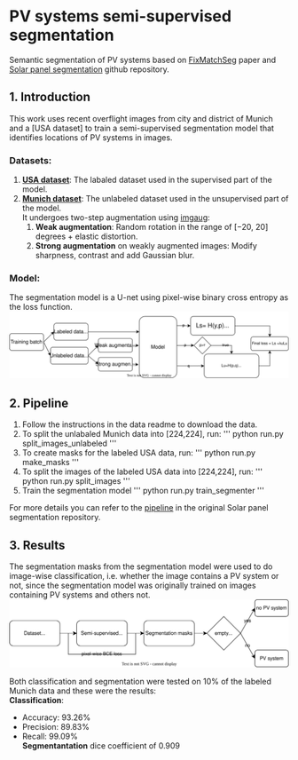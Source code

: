 # PV systems semi-supervised segmentation
Semantic segmentation of PV systems based on [FixMatchSeg](https://arxiv.org/pdf/2208.00400.pdf) paper and [Solar panel segmentation](https://github.com/gabrieltseng/solar-panel-segmentation) github repository.

## 1. Introduction
This work uses recent overflight images from city and district of Munich and a [USA dataset] to train a semi-supervised segmentation model that identifies locations of PV systems in images.

### Datasets:
1. [**USA dataset**](https://figshare.com/collections/Full_Collection_Distributed_Solar_Photovoltaic_Array_Location_and_Extent_Data_Set_for_Remote_Sensing_Object_Identification/3255643): The labaled dataset used in the supervised part of the model.
2. [**Munich dataset**](https://geodaten.bayern.de/opengeodata/OpenDataDetail.html?pn=dop40): The unlabeled dataset used in the unsupervised part of the model.  
It undergoes two-step augmentation using [imgaug](https://github.com/aleju/imgaug):
    1. **Weak augmentation**: Random rotation in the range of [−20, 20] degrees + elastic distortion.
    2. **Strong augmentation** on weakly augmented images: Modify sharpness, contrast and add Gaussian blur.

### Model:
The segmentation model is a U-net using pixel-wise binary cross entropy as the loss function.
<img src="diagrams/fixmatch.drawio.svg" alt="FixMatchSeg training"/>

## 2. Pipeline
1. Follow the instructions in the data readme to download the data.
2. To split the unlabaled Munich data into [224,224], run:
'''
python run.py split_images_unlabeled
'''
3. To create masks for the labeled USA data, run:
'''
python run.py make_masks
'''
4. To split the images of the labeled USA data into [224,224], run:
'''
python run.py split_images
'''
5. Train the segmentation model
'''
python run.py train_segmenter
'''

For more details you can refer to the [pipeline](https://github.com/gabrieltseng/solar-panel-segmentation#3-pipeline) in the original Solar panel segmentation repository.

## 3. Results
The segmentation masks from the segmentation model were used to do image-wise classification, i.e. whether the image contains a PV system or not, since the segmentation model was originally trained on images containing PV systems and others not.
<img src="diagrams/class.drawio.svg" alt="classification testing" />

Both classification and segmentation were tested on 10% of the labeled Munich data and these were the results:  
**Classification**:
- Accuracy: 93.26%
- Precision: 89.83%
- Recall: 99.09%  
**Segmentantation** dice coefficient of 0.909


